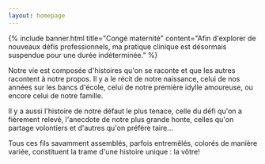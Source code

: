 ```yaml
---
layout: homepage
---
```


{% include banner.html title="Congé maternité" content="Afin d'explorer de nouveaux défis professionnels, ma pratique clinique est désormais suspendue pour une durée indéterminée." %}

Notre vie est composée d'histoires qu'on se raconte et que les autres racontent à notre propos. Il y a le récit de notre naissance, celui de nos années sur les bancs d'école, celui de notre première idylle amoureuse, ou encore celui de notre famille.

Il y a aussi l'histoire de notre défaut le plus tenace, celle du défi qu'on a fièrement relevé, l'anecdote de notre plus grande honte, celles qu'on partage volontiers et d'autres qu'on préfère taire...

Tous ces fils savamment assemblés, parfois entremêlés, colorés de manière variée, constituent la trame d'une histoire unique : la vôtre!
